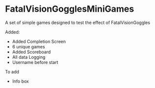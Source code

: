 # FatalVisionGogglesMiniGames
A set of simple games designed to test the effect of FatalVisionGoggles

Added:
- Added Completion Screen
- 6 unique games
- Added Scoreboard
- All data Logging
- Username before start

To add

- Info box


